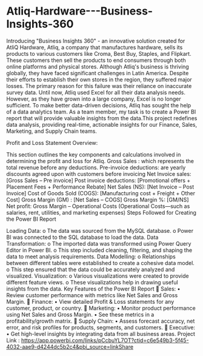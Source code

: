 # Atliq-Hardware---Business-Insights-360
Introducing "Business Insights 360" - an innovative solution created for AtliQ Hardware, Atliq, a company that manufactures hardware, sells its products to various customers like Croma, Best Buy, Staples, and Flipkart. These customers then sell the products to end consumers through both online platforms and physical stores. Although Atliq's business is thriving globally, they have faced significant challenges in Latin America. Despite their efforts to establish their own stores in the region, they suffered major losses. The primary reason for this failure was their reliance on inaccurate survey data. Until now, Atliq used Excel for all their data analysis needs. However, as they have grown into a large company, Excel is no longer sufficient. To make better data-driven decisions, Atliq has sought the help of a data analytics team. As a team member, my task is to create a Power BI report that will provide valuable insights from the data.This project redefines data analysis, providing real-time, actionable insights for our Finance, Sales, Marketing, and Supply Chain teams.

Profit and Loss Statement Overview:

This section outlines the key components and calculations involved in determining the profit and loss for Atliq. Gross Sales : which represents the total revenue before any deductions. Pre-invoice deductions: are yearly discounts agreed upon with customers before invoicing Net Invoice sales: [Gross Sales – Pre invoice] Post invoice deductions: [Promotional offers + Placement Fees + Performance Rebate] Net Sales (NS): [Net Invoice – Post Invoice] Cost of Goods Sold (COGS): [Manufacturing cost + Freight + Other Cost] Gross Margin (GM) : [Net Sales – COGS] Gross Margin %: [GM/NS] Net profit: Gross Margin – Operational Costs (Operational Costs—such as salaries, rent, utilities, and marketing expenses) Steps Followed for Creating the Power BI Report

Loading Data: o The data was sourced from the MySQL database. o Power BI was connected to the SQL database to load the data.
Data Transformation: o The imported data was transformed using Power Query Editor in Power BI. o This step included cleaning, filtering, and shaping the data to meet analysis requirements.
Data Modelling: o Relationships between different tables were established to create a cohesive data model. o This step ensured that the data could be accurately analyzed and visualized.
Visualization: o Various visualizations were created to provide different feature views. o These visualizations help in drawing useful insights from the data. Key Features of the Power BI Report 🔹 Sales: • Review customer performance with metrics like Net Sales and Gross Margin. 🔹 Finance: • View detailed Profit & Loss statements for any customer, product, or country. 🔹 Marketing: • Monitor product performance using Net Sales and Gross Margin. • See these metrics in a profitability/growth matrix. 🔹 Supply Chain: • Assess forecast accuracy, net error, and risk profiles for products, segments, and customers. 🔹 Executive: • Get high-level insights by integrating data from all business areas.
Project Link : https://app.powerbi.com/links/pCcbuYL7OT?ctid=c6e549b3-5f45-4032-aae9-d4244dc5b2c4&pbi_source=linkShare
